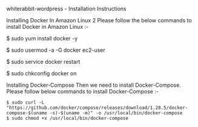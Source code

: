 whiterabbit-wordpress - Installation Instructions



Installing Docker In Amazon Linux 2
Please follow the below commands to install Docker in Amazon Linux :-

$ sudo yum install docker -y

$ sudo usermod -a -G docker ec2-user

$ sudo service docker restart

$ sudo chkconfig docker on


Installing Docker-Compose
Then we need to install Docker-Compose. Please follow below commands to install Docker-Compose :-

```
$ sudo curl -L "https://github.com/docker/compose/releases/download/1.28.5/docker-compose-$(uname -s)-$(uname -m)" -o /usr/local/bin/docker-compose
$ sudo chmod +x /usr/local/bin/docker-compose
```
